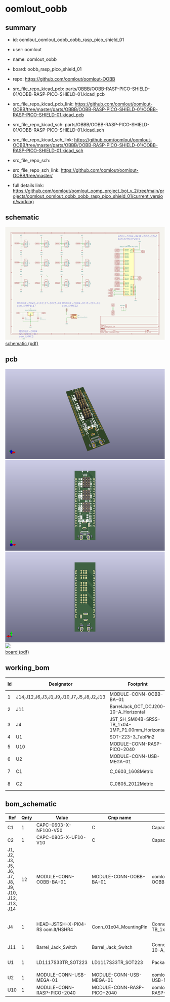 # oomlout_oobb
 
## summary 
* id: oomlout_oomlout_oobb_oobb_rasp_pico_shield_01
* user: oomlout
* name: oomlout_oobb
* board: oobb_rasp_pico_shield_01
* repo: https://github.com/oomlout/oomlout-OOBB
* src_file_repo_kicad_pcb: parts/OBBB/OOBB-RASP-PICO-SHIELD-01/OOBB-RASP-PICO-SHIELD-01.kicad_pcb
* src_file_repo_kicad_pcb_link: https://github.com/oomlout/oomlout-OOBB/tree/master/parts/OBBB/OOBB-RASP-PICO-SHIELD-01/OOBB-RASP-PICO-SHIELD-01.kicad_pcb
* src_file_repo_kicad_sch: parts/OBBB/OOBB-RASP-PICO-SHIELD-01/OOBB-RASP-PICO-SHIELD-01.kicad_sch
* src_file_repo_kicad_sch_link: https://github.com/oomlout/oomlout-OOBB/tree/master/parts/OBBB/OOBB-RASP-PICO-SHIELD-01/OOBB-RASP-PICO-SHIELD-01.kicad_sch

* src_file_repo_sch: 
* src_file_repo_sch_link: https://github.com/oomlout/oomlout-OOBB/tree/master/
* full details link: https://github.com/oomlout/oomlout_oomp_project_bot_v_2/tree/main/projects/oomlout_oomlout_oobb_oobb_rasp_pico_shield_01/current_version/working  

## schematic  
![](working_schematic_600.png)  
[schematic (pdf)](working_schematic.pdf) 






















## pcb  
![](working_3d_600.png) 
![](working_3d_front_600.png)  
![](working_3d_back_600.png)  
![](working_600.png)  
[board (pdf)](working.pdf)  

## working_bom
| Id | Designator | Footprint | Quantity | Designation | Supplier and ref |  | None | 
| --- | --- | --- | --- | --- | --- | --- | --- | 
| 1 | J14,J12,J6,J3,J1,J9,J10,J7,J5,J8,J2,J13 | MODULE-CONN-OOBB-BA-01 | 12 | MODULE-CONN-OOBB-BA-01 |  |  | [''] | 
| 2 | J11 | BarrelJack_GCT_DCJ200-10-A_Horizontal | 1 | Barrel_Jack_Switch |  |  | [''] | 
| 3 | J4 | JST_SH_SM04B-SRSS-TB_1x04-1MP_P1.00mm_Horizontal | 1 | HEAD-JSTSH-X-PI04-RS oom.lt/HSHR4 |  |  | [''] | 
| 4 | U1 | SOT-223-3_TabPin2 | 1 | LD1117S33TR_SOT223 |  |  | [''] | 
| 5 | U10 | MODULE-CONN-RASP-PICO-2040 | 1 | MODULE-CONN-RASP-PICO-2040 |  |  | [''] | 
| 6 | U2 | MODULE-CONN-USB-MEGA-01 | 1 | MODULE-CONN-USB-MEGA-01 |  |  | [''] | 
| 7 | C1 | C_0603_1608Metric | 1 | CAPC-0603-X-NF100-V50 |  |  | [''] | 
| 8 | C2 | C_0805_2012Metric | 1 | CAPC-0805-X-UF10-V10 |  |  | [''] | 


## bom_schematic
| Ref | Qnty | Value | Cmp name | Footprint | Description | Vendor | DNP | 
| --- | --- | --- | --- | --- | --- | --- | --- | 
| C1 | 1 | CAPC-0603-X-NF100-V50 | C | Capacitor_SMD:C_0603_1608Metric | Unpolarized capacitor |  |  | 
| C2 | 1 | CAPC-0805-X-UF10-V10 | C | Capacitor_SMD:C_0805_2012Metric | Unpolarized capacitor |  |  | 
| J1, J2, J3, J5, J6, J7, J8, J9, J10, J12, J13, J14 | 12 | MODULE-CONN-OOBB-BA-01 | MODULE-CONN-OOBB-BA-01 | oomlout_OOMP_modules:MODULE-CONN-OOBB-BA-01 |  |  |  | 
| J4 | 1 | HEAD-JSTSH-X-PI04-RS oom.lt/HSHR4 | Conn_01x04_MountingPin | Connector_JST:JST_SH_SM04B-SRSS-TB_1x04-1MP_P1.00mm_Horizontal | Generic connectable mounting pin connector, single row, 01x04, script generated (kicad-library-utils/schlib/autogen/connector/) |  |  | 
| J11 | 1 | Barrel_Jack_Switch | Barrel_Jack_Switch | Connector_BarrelJack:BarrelJack_GCT_DCJ200-10-A_Horizontal | DC Barrel Jack with an internal switch |  |  | 
| U1 | 1 | LD1117S33TR_SOT223 | LD1117S33TR_SOT223 | Package_TO_SOT_SMD:SOT-223-3_TabPin2 | 800mA Fixed Low Drop Positive Voltage Regulator, Fixed Output 3.3V, SOT-223 |  |  | 
| U2 | 1 | MODULE-CONN-USB-MEGA-01 | MODULE-CONN-USB-MEGA-01 | oomlout_OOMP_modules:MODULE-CONN-USB-MEGA-01 |  |  |  | 
| U10 | 1 | MODULE-CONN-RASP-PICO-2040 | MODULE-CONN-RASP-PICO-2040 | oomlout_OOMP_modules:MODULE-CONN-RASP-PICO-2040 |  |  |  | 



